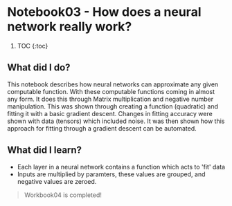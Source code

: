 # Notebook03 - How does a neural network really work?

1. TOC
{:toc}

## What did I do?
This notebook describes how neural networks can approximate any given computable function. With these computable functions coming in almost any form. It does this through Matrix
multiplication and negative number manipulation. This was shown through creating a function (quadratic) and fitting it with a basic gradient descent. Changes in fitting accuracy
were shown with data (tensors) which included noise. It was then shown how this approach for fitting through a gradient descent can be automated.

## What did I learn?
- Each layer in a neural network contains a function which acts to 'fit' data
- Inputs are multiplied by paramters, these values are grouped, and negative values are zeroed.

> Workbook04 is completed!

